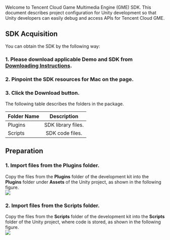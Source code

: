﻿Welcome to Tencent Cloud Game Multimedia Engine (GME) SDK. This document describes project configuration for Unity development so that Unity developers can easily debug and access APIs for Tencent Cloud GME.

## SDK Acquisition
You can obtain the SDK by the following way:

### 1. Please download applicable Demo and SDK from [Downloading Instructions](https://intl.cloud.tencent.com/document/product/607/18521).

### 2. Pinpoint the SDK resources for Mac on the page.

### 3. Click the **Download** button.


The following table describes the folders in the package.

|Folder Name       | Description           
| ------------- |:-------------:|
| Plugins    	|SDK library files.|
| Scripts      	|SDK code files.|


## Preparation
### 1. Import files from the **Plugins** folder.  
Copy the files from the **Plugins** folder of the development kit into the **Plugins** folder under **Assets** of the Unity project, as shown in the following figure.  
![](https://main.qcloudimg.com/raw/1221a25f62cedd3831cf2bb27bb1ea45.png)

### 2. Import files from the **Scripts** folder.  
Copy the files from the **Scripts** folder of the development kit into the **Scripts** folder of the Unity project, where code is stored, as shown in the following figure.  
![](https://main.qcloudimg.com/raw/c3b1ea97cddd5e94b61db405990e3845.png)
